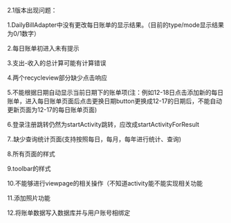 2.1版本出现问题：

1.DailyBillAdapter中没有更改每日账单的显示结果。（目前的type/mode显示结果为0/1数字）

2.每日账单初进入未有提示

3.支出-收入的总计算可能有计算错误

4.两个recycleview部分缺少点击响应

5.不能根据日期自动显示当前日期下的账单项(注：例如12-18日点击添加新的每日账单，进入每日账单页面后点击更换日期button更换成12-17的日期后，不能自动更新页面为12-17的每日账单页面)

6.登录注册跳转仍然为startActivity跳转，应改成startActivityForResult

7..缺少查询统计页面(支持按照每日，每月，每年进行统计、查询)

8.所有页面的样式

9.toolbar的样式

10.不能够进行viewpage的相关操作（不知道activity能不能实现相关功能

11.添加照片功能

12.将账单数据写入数据库并与用户账号相绑定


